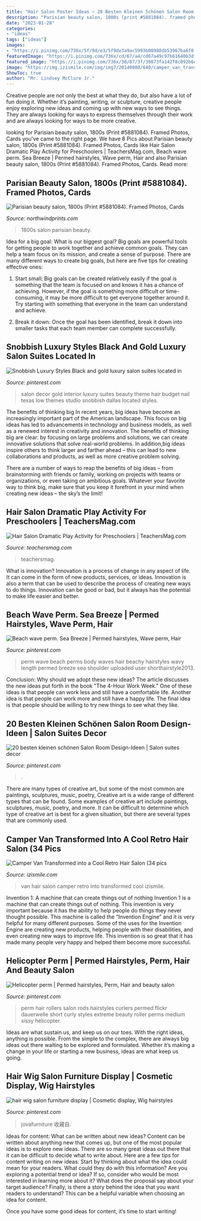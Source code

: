 ```yaml
---
title: "Hair Salon Poster Ideas ~ 20 Besten Kleinen Schönen Salon Room Design-ideen"
description: "Parisian beauty salon, 1800s (print #5881084). framed photos, cards"
date: "2023-01-28"
categories:
- "ideas"
tags: ["ideas"]
images:
- "https://i.pinimg.com/736x/5f/9d/e3/5f9de3a9ac5993b08988db53967ba6f0.jpg"
featuredImage: "https://i.pinimg.com/736x/cd/67/a4/cd67a49c97b61640b3df0031bc2c088e.jpg"
featured_image: "https://i.pinimg.com/736x/30/87/3f/30873fa142f8c092b6e28257d4f49496.jpg"
image: "https://img.izismile.com/img/img7/20140808/640/camper_van_transformed_into_a_cool_retro_hair_salon_640_31.jpg"
ShowToc: true
author: "Mr. Lindsey McClure Jr."
---
```



Creative people are not only the best at what they do, but also have a lot of fun doing it. Whether it’s painting, writing, or sculpture, creative people enjoy exploring new ideas and coming up with new ways to see things. They are always looking for ways to express themselves through their work and are always looking for ways to be more creative.

	

		
looking for Parisian beauty salon, 1800s (Print #5881084). Framed Photos, Cards you've came to the right page. We have 8 Pics about Parisian beauty salon, 1800s (Print #5881084). Framed Photos, Cards like Hair Salon Dramatic Play Activity for Preschoolers | TeachersMag.com, Beach wave perm. Sea Breeze | Permed hairstyles, Wave perm, Hair and also Parisian beauty salon, 1800s (Print #5881084). Framed Photos, Cards. Read more:
		
    
## Parisian Beauty Salon, 1800s (Print #5881084). Framed Photos, Cards

<img loading=lazy src="https://www.northwindprints.com/p/473/parisian-beauty-salon-1800s-5881084.jpg" onerror="this.onerror=null;this.src='https://tse4.mm.bing.net/th?id=OIP.QLkAUkjJ5aXxDVNuX280rQAAAA&amp;pid=15.1';" alt="Parisian beauty salon, 1800s (Print #5881084). Framed Photos, Cards">

_Source: northwindprints.com_

>1800s salon parisian beauty. 

	

Idea for a big goal: What is our biggest goal?
Big goals are powerful tools for getting people to work together and achieve common goals. They can help a team focus on its mission, and create a sense of purpose. 
There are many different ways to create big goals, but here are five tips for creating effective ones: 

1. Start small: Big goals can be created relatively easily if the goal is something that the team is focused on and knows it has a chance of achieving. However, if the goal is something more difficult or time-consuming, it may be more difficult to get everyone together around it. Try starting with something that everyone in the team can understand and achieve. 

2. Break it down: Once the goal has been identified, break it down into smaller tasks that each team member can complete successfully.

    
## Snobbish Luxury Styles Black And Gold Luxury Salon Suites Located In

<img loading=lazy src="https://i.pinimg.com/736x/09/ee/d6/09eed61ee1314c40f4ac6a80a2083874.jpg" onerror="this.onerror=null;this.src='https://tse1.mm.bing.net/th?id=OIP.ryjY0g-sZrLnPsJtYQDQDwHaJ3&amp;pid=15.1';" alt="Snobbish Luxury Styles Black and gold luxury salon suites located in">

_Source: pinterest.com_

>salon decor gold interior luxury suites beauty theme hair budget nail texas low themes studio snobbish dallas located styles. 

	

The benefits of thinking big
In recent years, big ideas have become an increasingly important part of the American landscape. This focus on big ideas has led to advancements in technology and business models, as well as a renewed interest in creativity and innovation.
The benefits of thinking big are clear: by focusing on large problems and solutions, we can create innovative solutions that solve real-world problems. In addition,big ideas inspire others to think larger and farther ahead – this can lead to new collaborations and products, as well as more creative problem solving.

There are a number of ways to reap the benefits of big ideas – from brainstorming with friends or family, working on projects with teams or organizations, or even taking on ambitious goals. Whatever your favorite way to think big, make sure that you keep it forefront in your mind when creating new ideas – the sky’s the limit!

    
## Hair Salon Dramatic Play Activity For Preschoolers | TeachersMag.com

<img loading=lazy src="http://teachersmag.com/wp-content/uploads/2019/09/hair-dresser11.jpg" onerror="this.onerror=null;this.src='https://tse1.mm.bing.net/th?id=OIP.ScxfoOY6KcLuTl1himNusgHaJ4&amp;pid=15.1';" alt="Hair Salon Dramatic Play Activity for Preschoolers | TeachersMag.com">

_Source: teachersmag.com_

>teachersmag. 

	

What is innovation?
Innovation is a process of change in any aspect of life. It can come in the form of new products, services, or ideas. Innovation is also a term that can be used to describe the process of creating new ways to do things. Innovation can be good or bad, but it always has the potential to make life easier and better.

    
## Beach Wave Perm. Sea Breeze | Permed Hairstyles, Wave Perm, Hair

<img loading=lazy src="https://i.pinimg.com/736x/03/06/36/03063662c359004c1170b8182db15729--beach-wave-perm-body-wave-perm.jpg" onerror="this.onerror=null;this.src='https://tse1.mm.bing.net/th?id=OIP.Il1gMljt1ra1l-PNjYjqqQHaJ3&amp;pid=15.1';" alt="Beach wave perm. Sea Breeze | Permed hairstyles, Wave perm, Hair">

_Source: pinterest.com_

>perm wave beach perms body waves hair beachy hairstyles wavy length permed breeze sea shoulder uploaded user shorthairstyle2013. 

	

Conclusion: Why should we adopt these new ideas?
The article discusses the new ideas put forth in the book "The 4-Hour Work Week." One of these ideas is that people can work less and still have a comfortable life. Another idea is that people can work more and still have a happy life. The final idea is that people should be willing to try new things to see what they like.

    
## 20 Besten Kleinen Schönen Salon Room Design-Ideen | Salon Suites Decor

<img loading=lazy src="https://i.pinimg.com/736x/30/87/3f/30873fa142f8c092b6e28257d4f49496.jpg" onerror="this.onerror=null;this.src='https://tse3.mm.bing.net/th?id=OIP.ODkZlt-WaIhHwG8c4xHqrAHaE8&amp;pid=15.1';" alt="20 besten kleinen schönen Salon Room Design-Ideen | Salon suites decor">

_Source: pinterest.com_

>. 

	

There are many types of creative art, but some of the most common are paintings, sculptures, music, poetry,
Creative art is a wide range of different types that can be found. Some examples of creative art include paintings, sculptures, music, poetry, and more. It can be difficult to determine which type of creative art is best for a given situation, but there are several types that are commonly used.

    
## Camper Van Transformed Into A Cool Retro Hair Salon (34 Pics

<img loading=lazy src="https://img.izismile.com/img/img7/20140808/640/camper_van_transformed_into_a_cool_retro_hair_salon_640_31.jpg" onerror="this.onerror=null;this.src='https://tse3.mm.bing.net/th?id=OIP.zuxCbWgOd6rx0eogYVbPkQHaLH&amp;pid=15.1';" alt="Camper Van Transformed into a Cool Retro Hair Salon (34 pics">

_Source: izismile.com_

>van hair salon camper retro into transformed cool izismile. 

	

Invention 1: A machine that can create things out of nothing
Invention 1 is a machine that can create things out of nothing. This invention is very important because it has the ability to help people do things they never thought possible. This machine is called the “Invention Engine” and it is very helpful for many different purposes. Some of the uses for the Invention Engine are creating new products, helping people with their disabilities, and even creating new ways to improve life. This invention is so great that it has made many people very happy and helped them become more successful.

    
## Helicopter Perm | Permed Hairstyles, Perm, Hair And Beauty Salon

<img loading=lazy src="https://i.pinimg.com/736x/5f/9d/e3/5f9de3a9ac5993b08988db53967ba6f0.jpg" onerror="this.onerror=null;this.src='https://tse2.mm.bing.net/th?id=OIP.eaWsPx5BNddtuYQ5p_iWZAAAAA&amp;pid=15.1';" alt="Helicopter perm | Permed hairstyles, Perm, Hair and beauty salon">

_Source: pinterest.com_

>perm hair rollers salon rods hairstyles curlers permed flickr dauerwelle short curly styles extreme beauty roller perms medium sissy helicopter. 

	

Ideas are what sustain us, and keep us on our toes. With the right ideas, anything is possible. From the simple to the complex, there are always big ideas out there waiting to be explored and formulated. Whether it’s making a change in your life or starting a new business, ideas are what keep us going.

    
## Hair Wig Salon Furniture Display | Cosmetic Display, Wig Hairstyles

<img loading=lazy src="https://i.pinimg.com/736x/cd/67/a4/cd67a49c97b61640b3df0031bc2c088e.jpg" onerror="this.onerror=null;this.src='https://tse1.mm.bing.net/th?id=OIP.SjCcmb8rx2G2rG2euXSHjgHaFY&amp;pid=15.1';" alt="hair wig salon furniture display | Cosmetic display, Wig hairstyles">

_Source: pinterest.com_

>jovafurniture 收藏自. 

	

Ideas for content: What can be written about new ideas?
Content can be written about anything new that comes up, but one of the most popular ideas is to explore new ideas. There are so many great ideas out there that it can be difficult to decide what to write about. Here are a few tips for content writing on new ideas:
Start by thinking about what the idea could mean for your readers. What could they do with this information? Are you exploring a potential trend or idea? If so, consider who would be most interested in learning more about it? What does the proposal say about your target audience? Finally, is there a story behind the idea that you want readers to understand? This can be a helpful variable when choosing an idea for content.

Once you have some good ideas for content, it’s time to start writing!

